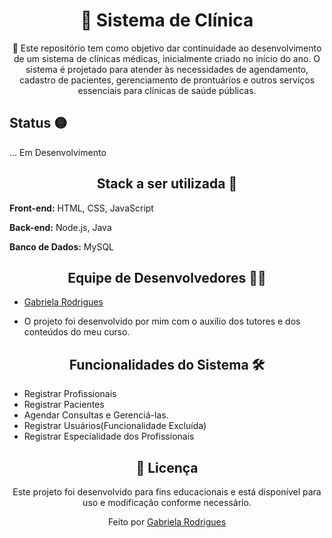 <div align="center">
   <h1>🏥 Sistema de Clínica</h1>
   🎯
   Este repositório tem como objetivo dar continuidade ao desenvolvimento de um sistema de clínicas médicas, inicialmente criado no início do ano. O sistema é projetado para atender às necessidades de agendamento, cadastro de pacientes, gerenciamento de               prontuários e outros serviços essenciais para clínicas de saúde públicas.
</div>

## Status 🟡

... Em Desenvolvimento

<div align="center">
   <h2>Stack a ser utilizada 🚀</h2>

   <div align="left">
      
   **Front-end:** HTML, CSS, JavaScript

   **Back-end:** Node.js, Java

   **Banco de Dados:** MySQL
   </div>
</div>

<div align="center">
   <h2>Equipe de Desenvolvedores 👨‍💻</h2> 

   <div align="left">
   
   - [Gabriela Rodrigues](https://www.github.com/Agbl09)

   - O projeto foi desenvolvido por mim com o auxílio dos tutores e dos conteúdos do meu curso.
   </div>

</div>

<div align="center">
   <h2>Funcionalidades do Sistema 🛠️</h2>

   <div align="left">
      
   - Registrar Profissionais
   - Registrar Pacientes
   - Agendar Consultas e Gerenciá-las.
   - Registrar Usuários(Funcionalidade Excluída)
   - Registrar Especialidade dos Profissionais
   </div>
</div>

<div align="center">
   <h2>📝 Licença</h2>
   Este projeto foi desenvolvido para fins educacionais e está disponível para uso e modificação conforme necessário.

   Feito por [Gabriela Rodrigues](https://github.com/Agbl09)
</div>

